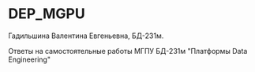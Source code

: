 # DEP_MGPU
Гадильшина Валентина Евгеньевна, БД-231м.

Ответы на самостоятельные работы МГПУ БД-231м "Платформы Data Engineering"
